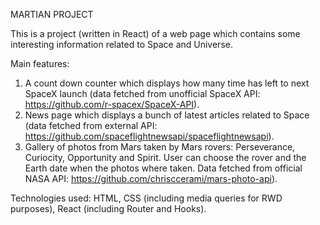 MARTIAN PROJECT

This is a project (written in React) of a web page which contains some interesting information related to Space and Universe.

Main features:
1. A count down counter which displays how many time has left to next SpaceX launch (data fetched from unofficial SpaceX API: https://github.com/r-spacex/SpaceX-API).
2. News page which displays a bunch of latest articles related to Space (data fetched from external API: https://github.com/spaceflightnewsapi/spaceflightnewsapi).
3. Gallery of photos from Mars taken by Mars rovers: Perseverance, Curiocity, Opportunity and Spirit. User can choose the rover and the Earth date when the photos where taken. Data fetched from official NASA API: https://github.com/chrisccerami/mars-photo-api).

Technologies used:
HTML, CSS (including media queries for RWD purposes), React (including Router and Hooks).



